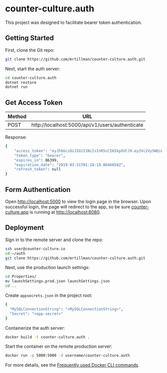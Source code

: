 # counter-culture.auth

This project was designed to facilitate bearer token authentication.

## Getting Started

First, clone the Git repo:

```sh
git clone https://github.com/mrtillman/counter-culture.auth.git
```

Next, start the auth server:

```sh
cd counter-culture.auth
dotnet restore
dotnet run
```

## Get Access Token

|Method|URL|
|---|---|
|POST|http://localhost:5000/api/v1/users/authenticate|

Response:

```sh
{
    "access_token": "eyJhbGciOiJIUzI1NiIsInR5cCI6IkpXVCJ9.eyJVc2VySWQiOiI1IiwidW5pcXVlX25hbWUiOiJwZXRlciIsIm5iZiI6MTU1MzkwODY5OSwiZXhwIjoxNTUzOTk1MDk5LCJpYXQiOjE1NTM5MDg2OTl9.OsGH5S2fCj_5t2bq5NFhnG7QqK3nz9O4O0pCyl-B8p8",
    "token_type": "bearer",
    "expires_in": 86399,
    "expiration_date": "2019-03-31T01:18:19.8646858Z",
    "refresh_token": null
}
```

## Form Authentication
Open [http://localhost:5000](http://localhost:5000) to view the login page in the browser. Upon successful login, the page will redirect to the app, so be sure [counter-culture.app](https://github.com/mrtillman/counter-culture.app) is running at [http://localhost:8080](http://localhost:8080).

## Deployment

Sign in to the remote server and clone the repo:

```sh
ssh user@counter-culture.io
cd ~/auth
git clone https://github.com/mrtillman/counter-culture.auth.git
```

Next, use the production launch settings:

```sh
cd Properties/
mv launchSettings.prod.json launchSettings.json
cd ..
```

Create `appsecrets.json` in the project root:
```sh
{
  "MySQLConnectionString": "<MySQLConnectionString>",
  "Secret": "<app-secret>"
}
```

Containerize the auth server:

```sh
docker build -t counter-culture.auth .
```

Start the container on the remote production server:

```sh
docker run -p 5000:5000 -d username/counter-culture.auth
```

For more details, see the [Frequently used Docker CLI commands](https://github.com/mrtillman/counter-culture.dev/blob/master/docker/cli-commands.md).
